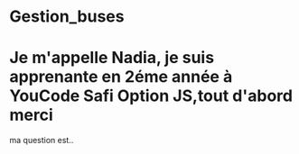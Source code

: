 # Gestion_buses
# Je m'appelle Nadia, je suis apprenante en 2éme année à YouCode Safi Option JS,tout d'abord merci
 ma question est..
